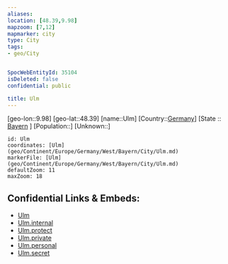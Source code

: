 ```yaml
---
aliases: 
location: [48.39,9.98]
mapzoom: [7,12] 
mapmarker: city 
type: City
tags:
- geo/City


SpocWebEntityId: 35104
isDeleted: false
confidential: public

title: Ulm
---
```

[geo-lon::9.98]
[geo-lat::48.39]
[name::Ulm]
[Country::[Germany](geo/Continent/Europe/Germany.md)]
[State :: [Bayern](geo/Continent/Europe/Germany/West/Bayern.md) ]
[Population::]
[Unknown::]


```leaflet
id: Ulm
coordinates: [Ulm](geo/Continent/Europe/Germany/West/Bayern/City/Ulm.md)
markerFile: [Ulm](geo/Continent/Europe/Germany/West/Bayern/City/Ulm.md)
defaultZoom: 11 
maxZoom: 18
```


## Confidential Links & Embeds: 
- [Ulm](../../../../../../../../_public/geo/Continent/Europe/Germany/West/Bayern/City/Ulm.md) 
- [Ulm.internal](../../../../../../../../_internal/geo/Continent/Europe/Germany/West/Bayern/City/Ulm.internal.md) 
- [Ulm.protect](../../../../../../../../_protect/geo/Continent/Europe/Germany/West/Bayern/City/Ulm.protect.md) 
- [Ulm.private](../../../../../../../../_private/geo/Continent/Europe/Germany/West/Bayern/City/Ulm.private.md) 
- [Ulm.personal](../../../../../../../../_personal/geo/Continent/Europe/Germany/West/Bayern/City/Ulm.personal.md) 
- [Ulm.secret](../../../../../../../../_secret/geo/Continent/Europe/Germany/West/Bayern/City/Ulm.secret.md) 
